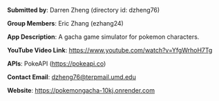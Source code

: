 **Submitted by**: Darren Zheng (directory id: dzheng76)

**Group Members**: Eric Zhang (ezhang24)

**App Description**: A gacha game simulator for pokemon characters.

**YouTube Video Link**: https://www.youtube.com/watch?v=YfgWrhoH7Tg

**APIs**: PokeAPI (https://pokeapi.co)

**Contact Email**:  dzheng76@terpmail.umd.edu

**Website**: https://pokemongacha-10kj.onrender.com